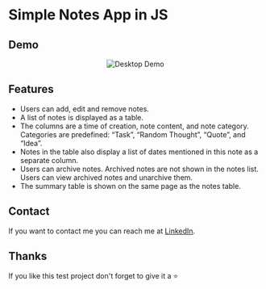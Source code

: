 # Simple Notes App in JS

## Demo

<p align="center">
  <img src="https://res.cloudinary.com/dcjlswtup/image/upload/v1690746585/Screenshot_2023-07-30_at_22.48.43_hrtnpy.png" alt="Desktop Demo">
</p>

## Features

* Users can add, edit and remove notes. 
* A list of notes is displayed as a table. 
* The columns are a time of creation, note content, and note category. Categories are predefined: “Task”, “Random Thought”, “Quote”, and “Idea”.
* Notes in the table also display a list of dates mentioned in this note as a separate column. 
* Users can archive notes. Archived notes are not shown in the notes list. Users can view archived notes and unarchive them.
* The summary table is shown on the same page as the notes table.

## Contact

If you want to contact me you can reach me at [LinkedIn](https://www.linkedin.com/in/kateryna-ostrynska-9155b0151/).

## Thanks

If you like this test project don't forget to give it a ⭐
